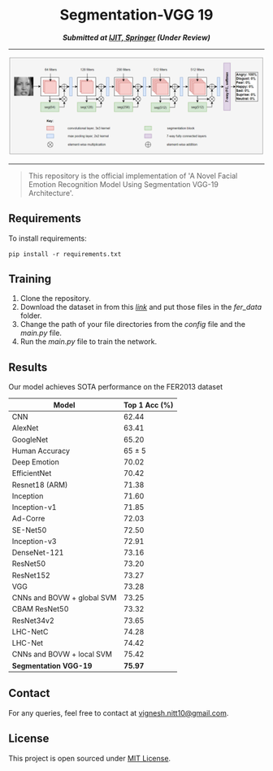 <div align="center">
  
# Segmentation-VGG 19
  
**_Submitted at [IJIT, Springer](https://www.springer.com/journal/41870) (Under Review)_**

---

<img src="assets/seg_arch.PNG">
  
---
  
</div align="center">

> This repository is the official implementation of 'A Novel Facial Emotion Recognition Model Using Segmentation VGG-19 Architecture'. 
  
## Requirements

To install requirements:

```setup
pip install -r requirements.txt
```

## Training

1. Clone the repository.
2. Download the dataset in from this _[link](https://drive.google.com/drive/folders/1uK9znyGG7f56FTOQuOaBU_tov0A81Dal?usp=share_link)_ and put those files in the _fer_data_ folder.
3. Change the path of your file directories from the _config_ file and the _main.py_ file.
4. Run the _main.py_ file to train the network.


## Results

Our model achieves SOTA performance on the FER2013 dataset
  
|            Model            |Top 1 Acc (%)|
|-----------------------------|-----------|
| CNN                         |   62.44   |
| AlexNet                     |   63.41   |
| GoogleNet                   |   65.20   |
| Human Accuracy              |   65 ± 5  |
| Deep Emotion                |   70.02   |
| EfficientNet                |   70.42   |
| Resnet18 (ARM)              |   71.38   |
| Inception                   |   71.60   |
| Inception-v1                |   71.85   |
| Ad-Corre                    |   72.03   |
| SE-Net50                    |   72.50   |
| Inception-v3                |   72.91   |
| DenseNet-121                |   73.16   |
| ResNet50                    |   73.20   |
| ResNet152                   |   73.27   |
| VGG                         |   73.28   |
| CNNs and BOVW + global SVM  |   73.25   |
| CBAM ResNet50               |   73.32   |
| ResNet34v2                  |   73.65   |
| LHC-NetC                    |   74.28   |
| LHC-Net                     |   74.42   |
| CNNs and BOVW + local SVM   |   75.42   |
|**Segmentation VGG-19**      | **75.97** |

## Contact
For any queries, feel free to contact at vignesh.nitt10@gmail.com.

## License
This project is open sourced under [MIT License](LICENSE).
